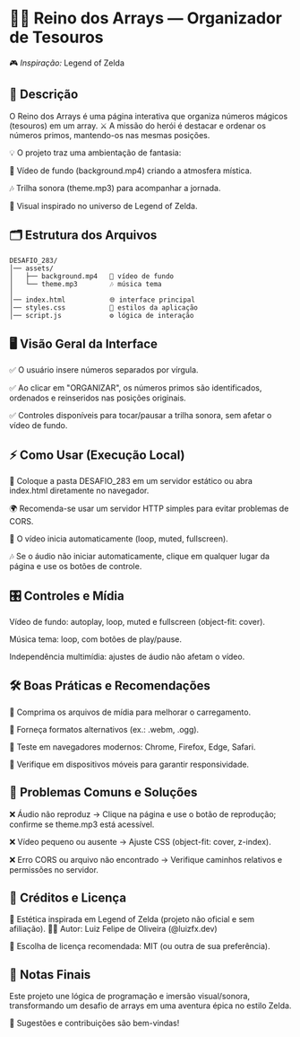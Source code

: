 # 🏰✨ Reino dos Arrays — Organizador de Tesouros


🎮 *Inspiração:* Legend of Zelda

## 📖 Descrição

O Reino dos Arrays é uma página interativa que organiza números mágicos (tesouros) em um array.
⚔️ A missão do herói é destacar e ordenar os números primos, mantendo-os nas mesmas posições.

💡 O projeto traz uma ambientação de fantasia:

🎥 Vídeo de fundo (background.mp4) criando a atmosfera mística.

🎶 Trilha sonora (theme.mp3) para acompanhar a jornada.

🧩 Visual inspirado no universo de Legend of Zelda.

## 🗂️ Estrutura dos Arquivos
```
DESAFIO_283/
│── assets/
│   ├── background.mp4   🎥 vídeo de fundo
│   └── theme.mp3        🎶 música tema
│
│── index.html           🌐 interface principal
│── styles.css           🎨 estilos da aplicação
│── script.js            ⚙️ lógica de interação

```

## 🖥️ Visão Geral da Interface

✅ O usuário insere números separados por vírgula.

✅ Ao clicar em "ORGANIZAR", os números primos são identificados, ordenados e reinseridos nas posições originais.

✅ Controles disponíveis para tocar/pausar a trilha sonora, sem afetar o vídeo de fundo.

## ⚡ Como Usar (Execução Local)

📂 Coloque a pasta DESAFIO_283 em um servidor estático ou abra index.html diretamente no navegador.

🌍 Recomenda-se usar um servidor HTTP simples para evitar problemas de CORS.

🎥 O vídeo inicia automaticamente (loop, muted, fullscreen).

🎶 Se o áudio não iniciar automaticamente, clique em qualquer lugar da página e use os botões de controle.

## 🎛️ Controles e Mídia

Vídeo de fundo: autoplay, loop, muted e fullscreen (object-fit: cover).

Música tema: loop, com botões de play/pause.

Independência multimídia: ajustes de áudio não afetam o vídeo.

## 🛠️ Boas Práticas e Recomendações

🔹 Comprima os arquivos de mídia para melhorar o carregamento.

🔹 Forneça formatos alternativos (ex.: .webm, .ogg).

🔹 Teste em navegadores modernos: Chrome, Firefox, Edge, Safari.

🔹 Verifique em dispositivos móveis para garantir responsividade.

## 🧩 Problemas Comuns e Soluções

❌ Áudio não reproduz → Clique na página e use o botão de reprodução; confirme se theme.mp3 está acessível.

❌ Vídeo pequeno ou ausente → Ajuste CSS (object-fit: cover, z-index).

❌ Erro CORS ou arquivo não encontrado → Verifique caminhos relativos e permissões no servidor.

## 🏹 Créditos e Licença

🎨 Estética inspirada em Legend of Zelda (projeto não oficial e sem afiliação).
👨‍💻 Autor: Luiz Felipe de Oliveira (@luizfx.dev)

📜 Escolha de licença recomendada: MIT (ou outra de sua preferência).

## 🌟 Notas Finais

Este projeto une lógica de programação e imersão visual/sonora, transformando um desafio de arrays em uma aventura épica no estilo Zelda.

💬 Sugestões e contribuições são bem-vindas!

